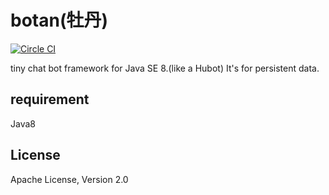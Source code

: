 # botan(牡丹)

[![Circle CI](https://circleci.com/gh/masahitojp/botan-mapdb.svg?style=svg)](https://circleci.com/gh/masahitojp/botan-mapdb)

tiny chat bot framework for Java SE 8.(like a Hubot)
It's for persistent data.

## requirement

Java8

## License

Apache License, Version 2.0

